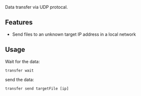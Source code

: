 Data transfer via UDP protocal.

## Features
* Send files to an unknown target IP address in a local network

## Usage
Wait for the data:
```shell
transfer wait
```

send the data:
```shell
transfer send targetFile [ip]
```
